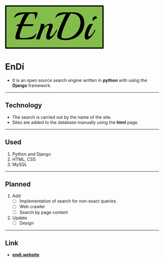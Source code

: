 ![EnDi](img/EnDi.png)
# EnDi
- It is an open source search engine written in **python** with using the **Django** framework.
___
## Technology
- The search is carried out by the name of the site.
- Sites are added to the database manually using the **html** page.
___
## Used
1. Python and Django
2. HTML, CSS
3. MySQL

___
## Planned
1. Add
    - [ ] Implementation of search for non-exact queries.
    - [ ] Web crawler
    - [ ] Search by page content
2. Update
    - [ ] Design
___
## Link
  - **[endi.website](http://endi.website)**